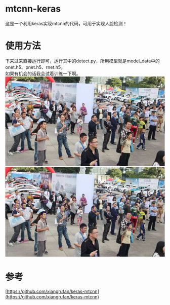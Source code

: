 # mtcnn-keras
这是一个利用keras实现mtcnn的代码，可用于实现人脸检测！

# 使用方法
下来过来直接运行即可，运行其中的detect.py，所用模型就是model_data中的onet.h5、pnet.h5、rnet.h5。  
如果有机会的话我会试着训练一下啊。
![原图Before](/img/timg.jpg)  
![处理后的图](/img/out.jpg)  

# 参考
[https://github.com/xiangrufan/keras-mtcnn](https://github.com/xiangrufan/keras-mtcnn)

